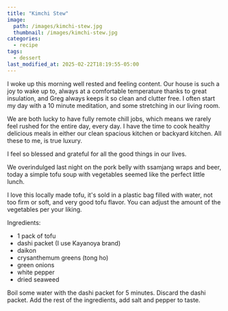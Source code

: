 ```yaml
---
title: "Kimchi Stew"
image: 
  path: /images/kimchi-stew.jpg
  thumbnail: /images/kimchi-stew.jpg
categories:
  - recipe
tags:
  - dessert
last_modified_at: 2025-02-22T18:19:55-05:00
---
```


I woke up this morning well rested and feeling content. Our house is such a joy to wake up to, always at a comfortable temperature thanks to great insulation, and Greg always keeps it so clean and clutter free. I often start my day with a 10 minute meditation, and some stretching in our living room.

We are both lucky to have fully remote chill jobs, which means we rarely feel rushed for the entire day, every day. I have the time to cook healthy delicious meals in either our clean spacious kitchen or backyard kitchen.  All these to me, is true luxury.

I feel so blessed and grateful for all the good things in our lives.

We overindulged last night on the pork belly with ssamjang wraps and beer, today a simple tofu soup with vegetables seemed like the perfect little lunch. 

I love this locally made tofu, it's sold in a plastic bag filled with water, not too firm or soft, and very good tofu flavor. You can adjust the amount of the vegetables per your liking.

Ingredients:
* 1 pack of tofu 
* dashi packet (I use Kayanoya brand)
* daikon
* crysanthemum greens (tong ho)
* green onions
* white pepper 
* dried seaweed 

Boil some water with the dashi packet for 5 minutes. Discard the dashi packet. Add the rest of the ingredients, add salt and pepper to taste. 

 
